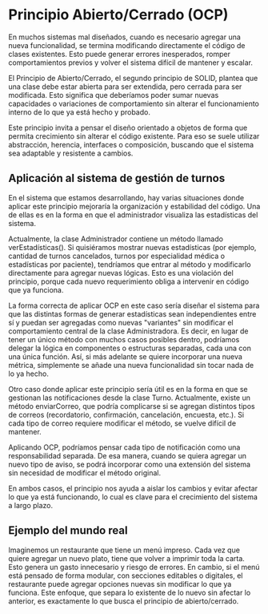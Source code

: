 # Principio Abierto/Cerrado (OCP)
En muchos sistemas mal diseñados, cuando es necesario agregar una nueva funcionalidad, se termina modificando directamente el código de clases existentes. Esto puede generar errores inesperados, romper comportamientos previos y volver el sistema difícil de mantener y escalar.

El Principio de Abierto/Cerrado, el segundo principio de SOLID, plantea que una clase debe estar abierta para ser extendida, pero cerrada para ser modificada. Esto significa que deberíamos poder sumar nuevas capacidades o variaciones de comportamiento sin alterar el funcionamiento interno de lo que ya está hecho y probado.

Este principio invita a pensar el diseño orientado a objetos de forma que permita crecimiento sin alterar el código existente. Para eso se suele utilizar abstracción, herencia, interfaces o composición, buscando que el sistema sea adaptable y resistente a cambios.

## Aplicación al sistema de gestión de turnos

En el sistema que estamos desarrollando, hay varias situaciones donde aplicar este principio mejoraría la organización y estabilidad del código. Una de ellas es en la forma en que el administrador visualiza las estadísticas del sistema.

Actualmente, la clase Administrador contiene un método llamado verEstadísticas(). Si quisiéramos mostrar nuevas estadísticas (por ejemplo, cantidad de turnos cancelados, turnos por especialidad médica o estadísticas por paciente), tendríamos que entrar al método y modificarlo directamente para agregar nuevas lógicas. Esto es una violación del principio, porque cada nuevo requerimiento obliga a intervenir en código que ya funciona.

La forma correcta de aplicar OCP en este caso sería diseñar el sistema para que las distintas formas de generar estadísticas sean independientes entre sí y puedan ser agregadas como nuevas "variantes" sin modificar el comportamiento central de la clase Administradora. Es decir, en lugar de tener un único método con muchos casos posibles dentro, podríamos delegar la lógica en componentes o estructuras separadas, cada una con una única función. Así, si más adelante se quiere incorporar una nueva métrica, simplemente se añade una nueva funcionalidad sin tocar nada de lo ya hecho.

Otro caso donde aplicar este principio sería útil es en la forma en que se gestionan las notificaciones desde la clase Turno. Actualmente, existe un método enviarCorreo, que podría complicarse si se agregan distintos tipos de correos (recordatorio, confirmación, cancelación, encuesta, etc.). Si cada tipo de correo requiere modificar el método, se vuelve difícil de mantener.

Aplicando OCP, podríamos pensar cada tipo de notificación como una responsabilidad separada. De esa manera, cuando se quiera agregar un nuevo tipo de aviso, se podrá incorporar como una extensión del sistema sin necesidad de modificar el método original.

En ambos casos, el principio nos ayuda a aislar los cambios y evitar afectar lo que ya está funcionando, lo cual es clave para el crecimiento del sistema a largo plazo.

## Ejemplo del mundo real
Imaginemos un restaurante que tiene un menú impreso. Cada vez que quiere agregar un nuevo plato, tiene que volver a imprimir toda la carta. Esto genera un gasto innecesario y riesgo de errores. En cambio, si el menú está pensado de forma modular, con secciones editables o digitales, el restaurante puede agregar opciones nuevas sin modificar lo que ya funciona. Este enfoque, que separa lo existente de lo nuevo sin afectar lo anterior, es exactamente lo que busca el principio de abierto/cerrado.
